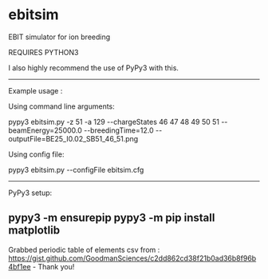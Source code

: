 # ebitsim
EBIT simulator for ion breeding


REQUIRES PYTHON3

I also highly recommend the use of PyPy3 with this.

-------------

Example usage :

Using command line arguments:

pypy3 ebitsim.py -z 51 -a 129 --chargeStates 46 47 48 49 50 51 --beamEnergy=25000.0 --breedingTime=12.0 --outputFile=BE25_I0.02_SB51_46_51.png

Using config file:

pypy3 ebitsim.py --configFile ebitsim.cfg

-------------
PyPy3 setup:

pypy3 -m ensurepip
pypy3 -m pip install matplotlib
-------------





Grabbed periodic table of elements csv from : https://gist.github.com/GoodmanSciences/c2dd862cd38f21b0ad36b8f96b4bf1ee  -  Thank you!